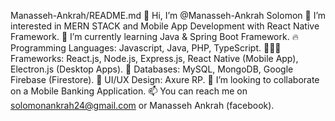 

Manasseh-Ankrah/README.md
👋 Hi, I’m @Manasseh-Ankrah Solomon
👀 I’m interested in MERN STACK and Mobile App Development with React Native Framework.
🌱 I’m currently learning Java & Spring Boot Framework.
🔥 Programming Languages: Javascript, Java, PHP, TypeScript.
👨🏽‍💻 Frameworks: React.js, Node.js, Express.js, React Native (Mobile App), Electron.js (Desktop Apps).
💯 Databases: MySQL, MongoDB, Google Firebase (Firestore).
💛 UI/UX Design: Axure RP.
💞️ I’m looking to collaborate on a Mobile Banking Application.
📫 You can reach me on solomonankrah24@gmail.com or Manasseh Ankrah (facebook).
